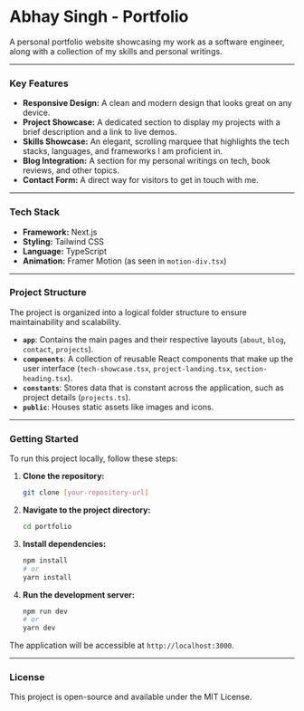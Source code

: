 # Abhay Singh - Portfolio

A personal portfolio website showcasing my work as a software engineer, along with a collection of my skills and personal writings.

---

### Key Features

* **Responsive Design:** A clean and modern design that looks great on any device.
* **Project Showcase:** A dedicated section to display my projects with a brief description and a link to live demos.
* **Skills Showcase:** An elegant, scrolling marquee that highlights the tech stacks, languages, and frameworks I am proficient in.
* **Blog Integration:** A section for my personal writings on tech, book reviews, and other topics.
* **Contact Form:** A direct way for visitors to get in touch with me.

---

### Tech Stack

* **Framework:** Next.js
* **Styling:** Tailwind CSS
* **Language:** TypeScript
* **Animation:** Framer Motion (as seen in `motion-div.tsx`)

---

### Project Structure

The project is organized into a logical folder structure to ensure maintainability and scalability.

* **`app`**: Contains the main pages and their respective layouts (`about`, `blog`, `contact`, `projects`).
* **`components`**: A collection of reusable React components that make up the user interface (`tech-showcase.tsx`, `project-landing.tsx`, `section-heading.tsx`).
* **`constants`**: Stores data that is constant across the application, such as project details (`projects.ts`).
* **`public`**: Houses static assets like images and icons.

---

### Getting Started

To run this project locally, follow these steps:

1.  **Clone the repository:**
    ```sh
    git clone [your-repository-url]
    ```

2.  **Navigate to the project directory:**
    ```sh
    cd portfolio
    ```

3.  **Install dependencies:**
    ```sh
    npm install
    # or
    yarn install
    ```

4.  **Run the development server:**
    ```sh
    npm run dev
    # or
    yarn dev
    ```

The application will be accessible at `http://localhost:3000`.

---

### License

This project is open-source and available under the MIT License.